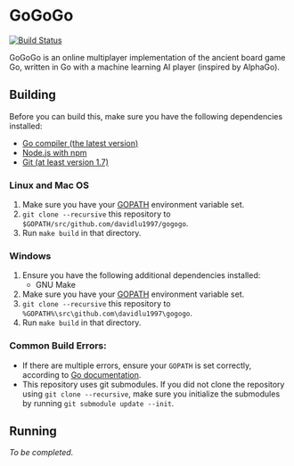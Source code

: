 # GoGoGo
[![Build Status](https://travis-ci.org/DavidLu1997/gogogo.svg?branch=master)](https://travis-ci.org/DavidLu1997/gogogo)

GoGoGo is an online multiplayer implementation of the ancient board game Go, written in Go with a machine learning AI player (inspired by AlphaGo).

## Building
Before you can build this, make sure you have the following dependencies installed:
* [Go compiler (the latest version)](https://golang.org/doc/install)
* [Node.js with npm](https://nodejs.org/en/download/)
* [Git (at least version 1.7)](https://git-scm.com/downloads)

### Linux and Mac OS
1. Make sure you have your [GOPATH](https://golang.org/doc/code.html) environment variable set.
2. `git clone --recursive` this repository to `$GOPATH/src/github.com/davidlu1997/gogogo`.
3. Run `make build` in that directory.

### Windows
1. Ensure you have the following additional dependencies installed:
	* GNU Make
2. Make sure you have your [GOPATH](https://golang.org/doc/code.html) environment variable set.
3. `git clone --recursive` this repository to `%GOPATH%\src\github.com\davidlu1997\gogogo`.
4. Run `make build` in that directory.

### Common Build Errors:
* If there are multiple errors, ensure your `GOPATH` is set correctly, according to [Go documentation](https://golang.org/doc/code.html).
* This repository uses git submodules. If you did not clone the repository using `git clone --recursive`, make sure you initialize the submodules by running `git submodule update --init`.

## Running
*To be completed.*
